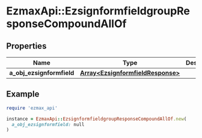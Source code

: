 # EzmaxApi::EzsignformfieldgroupResponseCompoundAllOf

## Properties

| Name | Type | Description | Notes |
| ---- | ---- | ----------- | ----- |
| **a_obj_ezsignformfield** | [**Array&lt;EzsignformfieldResponse&gt;**](EzsignformfieldResponse.md) |  |  |

## Example

```ruby
require 'ezmax_api'

instance = EzmaxApi::EzsignformfieldgroupResponseCompoundAllOf.new(
  a_obj_ezsignformfield: null
)
```

